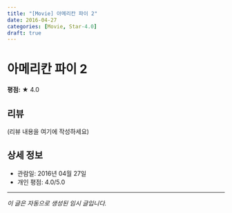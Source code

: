 ```yaml
---
title: "[Movie] 아메리칸 파이 2"
date: 2016-04-27
categories: [Movie, Star-4.0]
draft: true
---
```


# 아메리칸 파이 2

**평점:** ★ 4.0

## 리뷰

(리뷰 내용을 여기에 작성하세요)

## 상세 정보

- 관람일: 2016년 04월 27일
- 개인 평점: 4.0/5.0

---

*이 글은 자동으로 생성된 임시 글입니다.*
